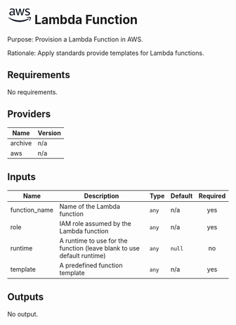 # ![AWS](aws-logo.png) Lambda Function

Purpose: Provision a Lambda Function in AWS.

Rationale: Apply standards provide templates for Lambda functions.

## Requirements

No requirements.

## Providers

| Name | Version |
|------|---------|
| archive | n/a |
| aws | n/a |

## Inputs

| Name | Description | Type | Default | Required |
|------|-------------|------|---------|:--------:|
| function\_name | Name of the Lambda function | `any` | n/a | yes |
| role | IAM role assumed by the Lambda function | `any` | n/a | yes |
| runtime | A runtime to use for the function (leave blank to use default runtime) | `any` | `null` | no |
| template | A predefined function template | `any` | n/a | yes |

## Outputs

No output.

